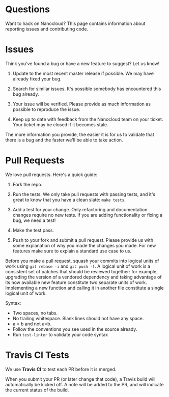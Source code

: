 # Questions

Want to hack on Nanocloud? This page contains information about reporting issues and contributing code.

# Issues

Think you've found a bug or have a new feature to suggest? Let us know!

1. Update to the most recent master release if possible. We may have already
fixed your bug.

2. Search for similar issues. It's possible somebody has encountered
this bug already.

3. Your issue will be verified. Please provide as much information as possible to reproduce the issue.

5. Keep up to date with feedback from the Nanocloud team on your ticket. Your
ticket may be closed if it becomes stale.

The more information you provide, the easier it is for us to validate that
there is a bug and the faster we'll be able to take action.

# Pull Requests

We love pull requests. Here's a quick guide:

1. Fork the repo.

2. Run the tests. We only take pull requests with passing tests, and it's great
to know that you have a clean slate: `make tests`.

3. Add a test for your change. Only refactoring and documentation changes
require no new tests. If you are adding functionality or fixing a bug, we need
a test!

4. Make the test pass.

5. Push to your fork and submit a pull request. Please provide us with some
explanation of why you made the changes you made. For new features make sure to
explain a standard use case to us.

Before you make a pull request, squash your commits into logical units of work using `git rebase -i` and `git push -f`. A logical unit of work is a consistent set of patches that should be reviewed together: for example, upgrading the version of a vendored dependency and taking advantage of its now available new feature constitute two separate units of work. Implementing a new function and calling it in another file constitute a single logical unit of work.

Syntax:

* Two spaces, no tabs.
* No trailing whitespace. Blank lines should not have any space.
* a = b and not a=b.
* Follow the conventions you see used in the source already.
* Run `test-linter` to validate your code syntax

# Travis CI Tests

We use **Travis CI** to test each PR before it is merged.

When you submit your PR (or later change that code), a Travis build will automatically be kicked off. A note will be added to the PR, and will indicate the current status of the build.
